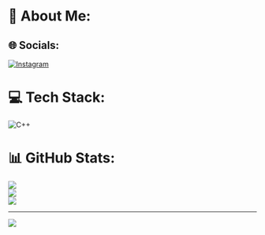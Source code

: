 # 💫 About Me:



## 🌐 Socials:
[![Instagram](https://img.shields.io/badge/Instagram-%23E4405F.svg?logo=Instagram&logoColor=white)]([https://instagram.com/jazz.tar.gz](https://www.instagram.com/_xp.denizdemxp_/)) 

# 💻 Tech Stack:
![C++](https://img.shields.io/badge/c++-%2300599C.svg?style=for-the-badge&logo=c%2B%2B&logoColor=white)
# 📊 GitHub Stats:
![](https://github-readme-stats.vercel.app/api?username=denizdemxp99&theme=dark&hide_border=false&include_all_commits=false&count_private=false)<br/>
![](https://github-readme-streak-stats.herokuapp.com/?user=denizdemxp99&theme=dark&hide_border=false)<br/>
![](https://github-readme-stats.vercel.app/api/top-langs/?username=denizdemxp99&theme=dark&hide_border=false&include_all_commits=false&count_private=false&layout=compact)

---
[![](https://visitcount.itsvg.in/api?id=denizdemxp99&icon=0&color=0)](https://visitcount.itsvg.in)

<!-- Proudly created with GPRM ( https://gprm.itsvg.in ) -->
